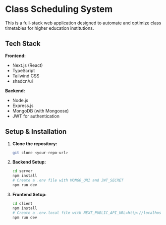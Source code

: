# Class Scheduling System

This is a full-stack web application designed to automate and optimize class timetables for higher education institutions.

## Tech Stack

**Frontend:**
- Next.js (React)
- TypeScript
- Tailwind CSS
- shadcn/ui

**Backend:**
- Node.js
- Express.js
- MongoDB (with Mongoose)
- JWT for authentication

## Setup & Installation

1.  **Clone the repository:**
    ```bash
    git clone <your-repo-url>
    ```
2.  **Backend Setup:**
    ```bash
    cd server
    npm install
    # Create a .env file with MONGO_URI and JWT_SECRET
    npm run dev
    ```
3.  **Frontend Setup:**
    ```bash
    cd client
    npm install
    # Create a .env.local file with NEXT_PUBLIC_API_URL=http://localhost:8000
    npm run dev
    ```